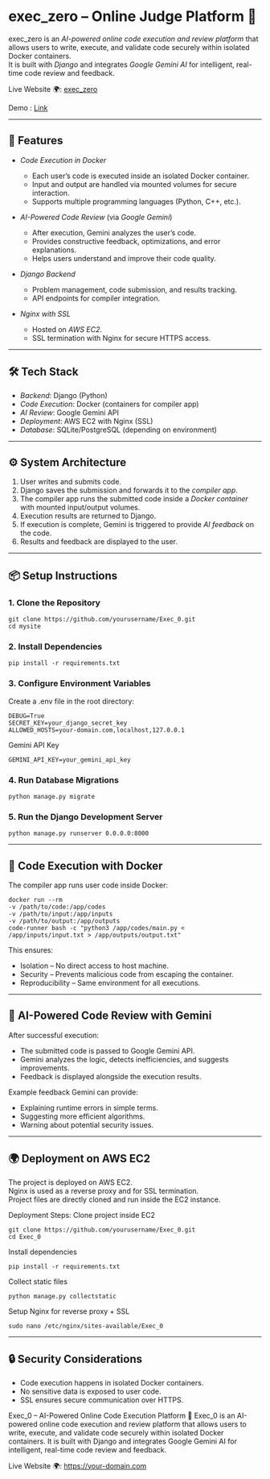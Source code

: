 # exec_zero – Online Judge Platform 🚀

exec_zero is an *AI-powered online code execution and review platform* that allows users to write, execute, and validate code securely within isolated Docker containers.  
It is built with *Django* and integrates *Google Gemini AI* for intelligent, real-time code review and feedback.  

Live Website 🌍: [exec_zero](https://judge-6s64.onrender.com)

Demo : [Link](https://drive.google.com/file/d/1N1_9ED6Bnt9hL9B9vRg1H0cysrEdZnQG/view?usp=sharing)

---

## 🚀 Features

- *Code Execution in Docker*  
  - Each user’s code is executed inside an isolated Docker container.  
  - Input and output are handled via mounted volumes for secure interaction.  
  - Supports multiple programming languages (Python, C++, etc.).  

- *AI-Powered Code Review* (via *Google Gemini*)  
  - After execution, Gemini analyzes the user’s code.  
  - Provides constructive feedback, optimizations, and error explanations.  
  - Helps users understand and improve their code quality.  

- *Django Backend*  
  - Problem management, code submission, and results tracking.  
  - API endpoints for compiler integration.  

- *Nginx with SSL*  
  - Hosted on *AWS EC2*.  
  - SSL termination with Nginx for secure HTTPS access.  

---

## 🛠 Tech Stack

- *Backend*: Django (Python)  
- *Code Execution*: Docker (containers for compiler app)  
- *AI Review*: Google Gemini API  
- *Deployment*: AWS EC2 with Nginx (SSL)  
- *Database*: SQLite/PostgreSQL (depending on environment)  

---

## ⚙ System Architecture

1. User writes and submits code.  
2. Django saves the submission and forwards it to the *compiler app*.  
3. The compiler app runs the submitted code inside a *Docker container* with mounted input/output volumes.  
4. Execution results are returned to Django.  
5. If execution is complete, Gemini is triggered to provide *AI feedback* on the code.  
6. Results and feedback are displayed to the user.  

---

## 📦 Setup Instructions

### 1. Clone the Repository
```
git clone https://github.com/yourusername/Exec_0.git
cd mysite
```



### 2. Install Dependencies
```
pip install -r requirements.txt
```

### 3. Configure Environment Variables
Create a .env file in the root directory:
```
DEBUG=True
SECRET_KEY=your_django_secret_key
ALLOWED_HOSTS=your-domain.com,localhost,127.0.0.1
```

Gemini API Key
```
GEMINI_API_KEY=your_gemini_api_key
```

### 4. Run Database Migrations
```
python manage.py migrate
```

### 5. Run the Django Development Server
```
python manage.py runserver 0.0.0.0:8000
```
---

## 🐳 Code Execution with Docker

The compiler app runs user code inside Docker:
```
docker run --rm
-v /path/to/code:/app/codes
-v /path/to/input:/app/inputs
-v /path/to/output:/app/outputs
code-runner bash -c "python3 /app/codes/main.py < /app/inputs/input.txt > /app/outputs/output.txt"
```

This ensures:  
- Isolation – No direct access to host machine.  
- Security – Prevents malicious code from escaping the container.  
- Reproducibility – Same environment for all executions.  

---

## 🤖 AI-Powered Code Review with Gemini

After successful execution:  
- The submitted code is passed to Google Gemini API.  
- Gemini analyzes the logic, detects inefficiencies, and suggests improvements.  
- Feedback is displayed alongside the execution results.  

Example feedback Gemini can provide:  
- Explaining runtime errors in simple terms.  
- Suggesting more efficient algorithms.  
- Warning about potential security issues.  

---

## 🌍 Deployment on AWS EC2

The project is deployed on AWS EC2.  
Nginx is used as a reverse proxy and for SSL termination.  
Project files are directly cloned and run inside the EC2 instance.  

Deployment Steps:
Clone project inside EC2
```
git clone https://github.com/yourusername/Exec_0.git
cd Exec_0
```

Install dependencies
```
pip install -r requirements.txt
```

Collect static files
```
python manage.py collectstatic
```

Setup Nginx for reverse proxy + SSL
```
sudo nano /etc/nginx/sites-available/Exec_0
```

---

## 🔒 Security Considerations

- Code execution happens in isolated Docker containers.  
- No sensitive data is exposed to user code.  
- SSL ensures secure communication over HTTPS.  

Exec_0 – AI-Powered Online Code Execution Platform 🚀
Exec_0 is an AI-powered online code execution and review platform that allows users to write, execute, and validate code securely within isolated Docker containers.
It is built with Django and integrates Google Gemini AI for intelligent, real-time code review and feedback.

Live Website 🌍: https://your-domain.com
